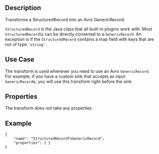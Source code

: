 Description
-----------

Transforms a StructuredRecord into an Avro GenericRecord. 

``StructuredRecord`` is the Java class that all built-in plugins work with. Most
``StructuredRecord``\s can be directly converted to a ``GenericRecord``. An exception is if the
``StructuredRecord`` contains a map field with keys that are not of type ``'string'``.

Use Case
--------

The transform is used whenever you need to use an Avro ``GenericRecord``. For example, if
you have a custom sink that accepts as input ``GenericRecord``s, you will use this
transform right before the sink.

Properties
----------

The transform does not take any properties.

Example
-------

    {
        "name": "StructuredRecordToGenericRecord",
        "properties": { }
    }
